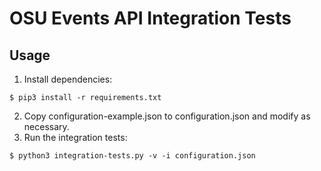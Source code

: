 # OSU Events API Integration Tests

## Usage

1. Install dependencies:
```
$ pip3 install -r requirements.txt
```
2. Copy configuration-example.json to configuration.json and modify as necessary.
3. Run the integration tests:
```
$ python3 integration-tests.py -v -i configuration.json
```
